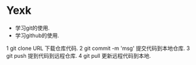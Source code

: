 # Yexk

- 学习git的使用.
- 学习github的使用.


1 git clone URL 下载仓库代码.
2 git commit -m 'msg' 提交代码到本地仓库.
3 git push 提到代码到远程仓库.
4 git pull 更新远程代码到本地.
